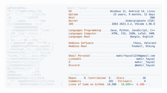 <a href="https://github.com/Andrew6rant/Andrew6rant">
  <picture>
    <source media="(prefers-color-scheme: dark)" srcset="https://github.com/Mahir-Faysal/Mahir-Faysal/blob/main/dark.svg">
    <img alt="Andrew Grant's GitHub Profile README" src="https://github.com/Mahir-Faysal/Mahir-Faysal/blob/main/light.svg">
  </picture>
</a>
